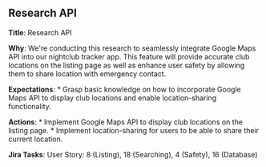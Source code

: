 ## Research API

**Title**: Research API

**Why**: We're conducting this research to seamlessly integrate Google Maps API into our nightclub tracker app. This feature will provide accurate club locations on the listing page as well as enhance user safety by allowing them to share location with emergency contact.

**Expectations**:
    * Grasp basic knowledge on how to incorporate Google Maps API to display club locations and enable location-sharing functionality.

**Actions**:
    * Implement Google Maps API to display club locations on the listing page.
    * Implement location-sharing for users to be able to share their current location.

**Jira Tasks**: User Story: 8 (Listing), 18 (Searching), 4 (Safety), 16 (Database)

